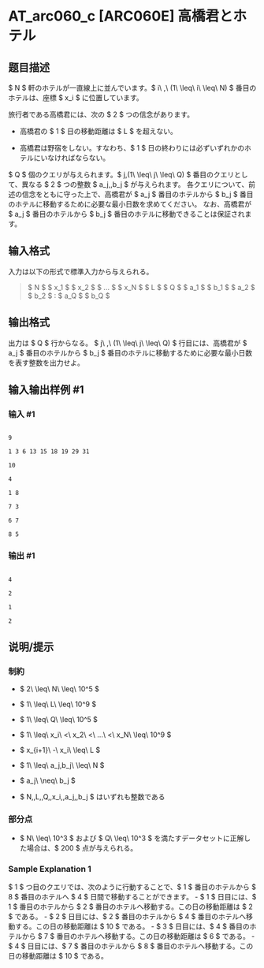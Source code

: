 # AT_arc060_c [ARC060E] 高橋君とホテル

## 题目描述

[problemUrl]: https://atcoder.jp/contests/arc060/tasks/arc060_c

$ N $ 軒のホテルが一直線上に並んでいます。$ i\ \,\ (1\ \leq\ i\ \leq\ N) $ 番目のホテルは、座標 $ x_i $ に位置しています。

旅行者である高橋君には、次の $ 2 $ つの信念があります。

- 高橋君の $ 1 $ 日の移動距離は $ L $ を超えない。
- 高橋君は野宿をしない。すなわち、$ 1 $ 日の終わりには必ずいずれかのホテルにいなければならない。

$ Q $ 個のクエリが与えられます。$ j\,(1\ \leq\ j\ \leq\ Q) $ 番目のクエリとして、異なる $ 2 $ つの整数 $ a_j,\,b_j $ が与えられます。 各クエリについて、前述の信念をともに守った上で、高橋君が $ a_j $ 番目のホテルから $ b_j $ 番目のホテルに移動するために必要な最小日数を求めてください。 なお、高橋君が $ a_j $ 番目のホテルから $ b_j $ 番目のホテルに移動できることは保証されます。

## 输入格式

入力は以下の形式で標準入力から与えられる。

> $ N $ $ x_1 $ $ x_2 $ $ ... $ $ x_N $ $ L $ $ Q $ $ a_1 $ $ b_1 $ $ a_2 $ $ b_2 $ : $ a_Q $ $ b_Q $

## 输出格式

出力は $ Q $ 行からなる。 $ j\ \,\ (1\ \leq\ j\ \leq\ Q) $ 行目には、高橋君が $ a_j $ 番目のホテルから $ b_j $ 番目のホテルに移動するために必要な最小日数を表す整数を出力せよ。

## 输入输出样例 #1

### 输入 #1

```
9
1 3 6 13 15 18 19 29 31
10
4
1 8
7 3
6 7
8 5
```

### 输出 #1

```
4
2
1
2
```

## 说明/提示

### 制約

- $ 2\ \leq\ N\ \leq\ 10^5 $
- $ 1\ \leq\ L\ \leq\ 10^9 $
- $ 1\ \leq\ Q\ \leq\ 10^5 $
- $ 1\ \leq\ x_i\ <\ x_2\ <\ ...\ <\ x_N\ \leq\ 10^9 $
- $ x_{i+1}\ -\ x_i\ \leq\ L $
- $ 1\ \leq\ a_j,b_j\ \leq\ N $
- $ a_j\ \neq\ b_j $
- $ N,\,L,\,Q,\,x_i,\,a_j,\,b_j $ はいずれも整数である

### 部分点

- $ N\ \leq\ 10^3 $ および $ Q\ \leq\ 10^3 $ を満たすデータセットに正解した場合は、$ 200 $ 点が与えられる。

### Sample Explanation 1

$ 1 $ つ目のクエリでは、次のように行動することで、$ 1 $ 番目のホテルから $ 8 $ 番目のホテルへ $ 4 $ 日間で移動することができます。 - $ 1 $ 日目には、$ 1 $ 番目のホテルから $ 2 $ 番目のホテルへ移動する。この日の移動距離は $ 2 $ である。 - $ 2 $ 日目には、$ 2 $ 番目のホテルから $ 4 $ 番目のホテルへ移動する。この日の移動距離は $ 10 $ である。 - $ 3 $ 日目には、$ 4 $ 番目のホテルから $ 7 $ 番目のホテルへ移動する。この日の移動距離は $ 6 $ である。 - $ 4 $ 日目には、$ 7 $ 番目のホテルから $ 8 $ 番目のホテルへ移動する。この日の移動距離は $ 10 $ である。